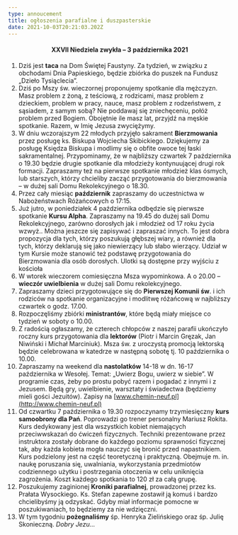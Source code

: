 ```yaml
---
type: annoucement
title: ogłoszenia parafialne i duszpasterskie
date: 2021-10-03T20:21:03.202Z
---
```

<!--EndFragment-->

<h4 style="text-align:center;">XXVII Niedziela zwykła – 3 października 2021</h4>

1. Dziś jest **taca** na Dom Świętej Faustyny. Za tydzień, w związku z obchodami Dnia Papieskiego, będzie zbiórka do puszek na Fundusz „Dzieło Tysiąclecia”.
2. Dziś po Mszy św. wieczornej proponujemy spotkanie dla mężczyzn. Masz problem z żoną, z teściową, z rodzicami, masz problem z dzieckiem, problem w pracy, nauce, masz problem z rodzeństwem, z sąsiadem, z samym sobą? Nie poddawaj się zniechęceniu, połóż problem przed Bogiem. Obojętnie ile masz lat, przyjdź na męskie spotkanie. Razem, w Imię Jezusa zwyciężymy.
3. W dniu wczorajszym 22 młodych przyjęło sakrament **Bierzmowania** przez posługę ks. Biskupa Wojciecha Skibickiego. Dziękujemy za posługę Księdza Biskupa i modlimy się o obfite owoce tej łaski sakramentalnej. Przypominamy, że w najbliższy czwartek 7 października o 19.30 będzie drugie spotkanie dla młodzieży kontynuującej drugi rok formacji. Zapraszamy też na pierwsze spotkanie młodzież klas ósmych, lub starszych, którzy chcieliby zacząć przygotowania do bierzmowania – w dużej sali Domu Rekolekcyjnego o 18.30.
4. Przez cały miesiąc **październik** zapraszamy do uczestnictwa w Nabożeństwach Różańcowych o 17:15.
5. Już jutro, w poniedziałek 4 października odbędzie się pierwsze spotkanie **Kursu Alpha**. Zapraszamy na 19.45 do dużej sali Domu Rekolekcyjnego, zarówno dorosłych jak i młodzież od 17 roku życia wzwyż.. Można jeszcze się zapisywać i zapraszać innych. To jest dobra propozycja dla tych, którzy poszukują głębszej wiary, a również dla tych, którzy deklarują się jako niewierzący lub słabo wierzący. Udział w tym Kursie może stanowić też podstawę przygotowania do Bierzmowania dla osób dorosłych. Ulotki są dostępne przy wyjściu z kościoła
6. W wtorek wieczorem comiesięczna Msza wypominkowa. A o 20.00 – **wieczór uwielbienia** w dużej sali Domu rekolekcyjnego.
7. Zapraszamy dzieci przygotowujące się do **Pierwszej Komunii św**. i ich rodziców na spotkanie organizacyjne i modlitwę różańcową w najbliższy czwartek o godz. 17.00.
8. Rozpoczęliśmy zbiórki **ministrantów**, które będą miały miejsce co tydzień w soboty o 10.00.
9. Z radością ogłaszamy, że czterech chłopców z naszej parafii ukończyło roczny kurs przygotowania dla **lektorów** (Piotr i Marcin Gręzak, Jan Niwiński i Michał Marciniuk). Msza św. z uroczystą promocją lektorską będzie celebrowana w katedrze w następną sobotę tj. 10 października o 10.00.
10. Zapraszamy na weekend dla **nastolatków** 14-18 w dn. 16-17 października w Wesołej. Temat: „Uwierz Bogu, uwierz w siebie”. W programie czas, żeby po prostu pobyć razem i pogadać z innymi i z Jezusem. Będą gry, uwielbienie, warsztaty i świadectwa (będziemy mieli gości Jezuitów). Zapisy na [www.chemin-neuf.pl](http://www.chemin-neuf.pl)
11. Od czwartku 7 października o 19.30 rozpoczynamy trzymiesięczny **kurs samoobrony dla Pań**. Poprowadzi go trener personalny Mariusz Rokita. Kurs dedykowany jest dla wszystkich kobiet niemających przeciwwskazań do ćwiczeń fizycznych. Techniki prezentowane przez instruktora zostały dobrane do każdego poziomu sprawności fizycznej tak, aby każda kobieta mogła nauczyć się bronić przed napastnikiem. Kurs podzielony jest na część teoretyczną i praktyczną. Obejmuje m. in. naukę poruszania się, uwalniania, wykorzystania przedmiotów codziennego użytku i postrzegania otoczenia w celu uniknięcia zagrożenia. Koszt każdego spotkania to 120 zł za całą grupę.
12. Poszukujemy zaginionej **Kroniki parafialnej**, prowadzonej przez ks. Prałata Wysockiego. Ks. Stefan zapewne zostawił ją komuś i bardzo chcielibyśmy ją odzyskać. Gdyby miał informacje pomocne w poszukiwaniach, to będziemy za nie wdzięczni.
13. W tym tygodniu **pożegnaliśmy** śp. Henryka Zielińskiego oraz śp. Julię Skonieczną. *Dobry Jezu…*

<!--EndFragment-->